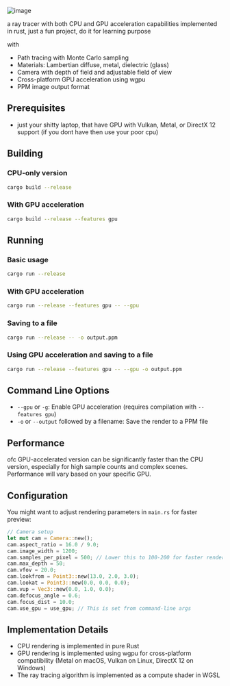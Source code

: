 ![image](https://github.com/user-attachments/assets/67c509ac-c1f3-4d3b-9edc-e1b77f277197)

a ray tracer with both CPU and GPU acceleration capabilities implemented in rust, just a fun project, do it for learning purpose

with

- Path tracing with Monte Carlo sampling
- Materials: Lambertian diffuse, metal, dielectric (glass)
- Camera with depth of field and adjustable field of view
- Cross-platform GPU acceleration using wgpu
- PPM image output format

## Prerequisites

- just your shitty laptop, that have GPU with Vulkan, Metal, or DirectX 12 support (if you dont have then use your poor cpu)

## Building

### CPU-only version

```bash
cargo build --release
```

### With GPU acceleration

```bash
cargo build --release --features gpu
```

## Running

### Basic usage

```bash
cargo run --release
```

### With GPU acceleration

```bash
cargo run --release --features gpu -- --gpu
```

### Saving to a file

```bash
cargo run --release -- -o output.ppm
```

### Using GPU acceleration and saving to a file

```bash
cargo run --release --features gpu -- --gpu -o output.ppm
```

## Command Line Options

- `--gpu` or `-g`: Enable GPU acceleration (requires compilation with `--features gpu`)
- `-o` or `--output` followed by a filename: Save the render to a PPM file

## Performance

ofc GPU-accelerated version can be significantly faster than the CPU version, especially for high sample counts and complex scenes. Performance will vary based on your specific GPU.

## Configuration

You might want to adjust rendering parameters in `main.rs` for faster preview:

```rust
// Camera setup
let mut cam = Camera::new();
cam.aspect_ratio = 16.0 / 9.0;
cam.image_width = 1200;
cam.samples_per_pixel = 500; // Lower this to 100-200 for faster rendering
cam.max_depth = 50;
cam.vfov = 20.0;
cam.lookfrom = Point3::new(13.0, 2.0, 3.0);
cam.lookat = Point3::new(0.0, 0.0, 0.0);
cam.vup = Vec3::new(0.0, 1.0, 0.0);
cam.defocus_angle = 0.6;
cam.focus_dist = 10.0;
cam.use_gpu = use_gpu; // This is set from command-line args
```

## Implementation Details

- CPU rendering is implemented in pure Rust
- GPU rendering is implemented using wgpu for cross-platform compatibility (Metal on macOS, Vulkan on Linux, DirectX 12 on Windows)
- The ray tracing algorithm is implemented as a compute shader in WGSL
